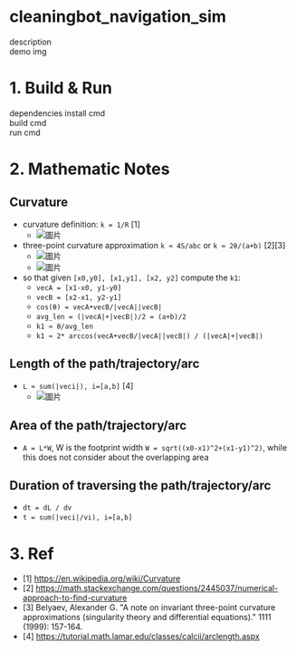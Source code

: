 # cleaningbot_navigation_sim
description  
demo img  

# 1. Build & Run
dependencies install cmd  
build cmd  
run cmd  

# 2. Mathematic Notes
## Curvature
  - curvature definition: `k = 1/R` [1]
    - ![圖片](https://github.com/user-attachments/assets/26aaa8cc-257e-4ff6-a8b8-8c141269a21f)
  - three-point curvature approximation `k ≈ 4S/abc` or `k ≈ 2θ/(a+b)` [2][3]
    - ![圖片](https://github.com/user-attachments/assets/b76ed77a-2477-4ee0-b0e9-a3734f7a0c11)
    - ![圖片](https://github.com/user-attachments/assets/0680bda3-0907-434f-ba11-c107d2d3b506)
  - so that given `[x0,y0], [x1,y1], [x2, y2]` compute the `k1`:
    - `vecA = [x1-x0, y1-y0]`
    - `vecB = [x2-x1, y2-y1]`
    - `cos(θ) = vecA•vecB/|vecA||vecB|`
    - `avg_len = (|vecA|+|vecB|)/2 = (a+b)/2`
    - `k1 ≈ θ/avg_len`
    - `k1 ≈ 2* arccos(vecA•vecB/|vecA||vecB|) / (|vecA|+|vecB|) `
## Length of the path/trajectory/arc
  - `L ≈ sum(|veci|), i=[a,b]` [4]
    - ![圖片](https://github.com/user-attachments/assets/cfa7883c-0693-4996-9b1c-ec68789529ec)
## Area of the path/trajectory/arc
  - `A = L*W`, W is the footprint width `W = sqrt((x0-x1)^2+(x1-y1)^2)`, while this does not consider about the overlapping area
## Duration of traversing the path/trajectory/arc
  - `dt = dL / dv`
  - `t = sum(|veci|/vi), i=[a,b]`

# 3. Ref
- [1] https://en.wikipedia.org/wiki/Curvature
- [2] https://math.stackexchange.com/questions/2445037/numerical-approach-to-find-curvature
- [3] Belyaev, Alexander G. "A note on invariant three-point curvature approximations (singularity theory and differential equations)." 1111 (1999): 157-164.
- [4] https://tutorial.math.lamar.edu/classes/calcii/arclength.aspx
